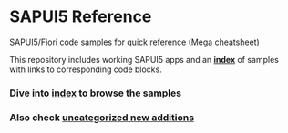 # SAPUI5 Reference
SAPUI5/Fiori code samples for quick reference (Mega cheatsheet)

This repository includes working SAPUI5 apps and an **[index](INDEX.md)** of samples with links to corresponding code blocks.

### Dive into [index](INDEX.md) to browse the samples

### Also check [uncategorized new additions](/src/new/)
